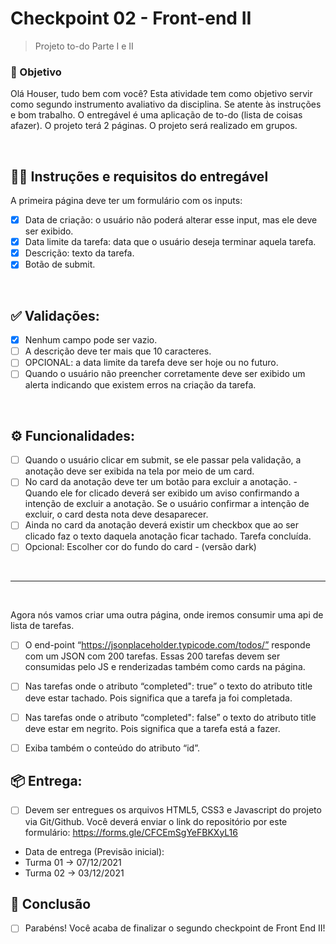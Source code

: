 # Checkpoint 02 - Front-end II

> Projeto to-do Parte I e II

### 📌 Objetivo

Olá Houser, tudo bem com você? Esta atividade tem como objetivo servir como segundo instrumento avaliativo da disciplina. Se atente às instruções e bom trabalho. O entregável é uma aplicação de to-do (lista de coisas afazer). O projeto terá 2 páginas. O projeto será realizado em grupos.

<br/>

## 👨‍🏫 Instruções e requisitos do entregável	
	
A primeira página deve ter um formulário com os inputs: 
- [x] Data de criação: o usuário não poderá alterar esse input, mas ele deve ser exibido.
- [x]  Data limite da tarefa: data que o usuário deseja terminar aquela tarefa.
- [x] Descrição: texto da tarefa.
- [x] Botão de submit.

<br/>

## ✅ Validações:
- [x] Nenhum campo pode ser vazio.
- [ ] A descrição deve ter mais que 10 caracteres.
- [ ] OPCIONAL: a data limite da tarefa deve ser hoje ou no futuro.
- [ ] Quando o usuário não preencher corretamente deve ser exibido um alerta indicando que existem erros na criação da tarefa.

<br/>

## ⚙ Funcionalidades:
- [ ] Quando o usuário clicar em submit, se ele passar pela validação, a anotação deve ser exibida na tela por meio de um card.
- [ ] No card da anotação deve ter um botão para excluir a anotação. - Quando ele for clicado deverá ser exibido um aviso confirmando a intenção de excluir a anotação. Se o usuário confirmar a intenção de excluir, o card desta nota deve desaparecer.
- [ ] Ainda no card da anotação deverá existir um checkbox que ao ser clicado faz o texto daquela anotação ficar tachado. Tarefa concluída.
- [ ] Opcional: Escolher cor do fundo do card - (versão dark)

<br/>

---

<br/>

Agora nós vamos criar uma outra página, onde iremos consumir uma api de lista de tarefas.
- [ ] O end-point “https://jsonplaceholder.typicode.com/todos/” responde com um JSON com 200 tarefas. Essas 200 tarefas devem ser consumidas pelo JS e renderizadas também como cards na página.
- [ ] Nas tarefas onde o atributo “completed": true” o texto do atributo title deve estar tachado. Pois significa que a tarefa ja foi completada.
- [ ] Nas tarefas onde o atributo “completed": false” o texto do atributo title deve estar em negrito. Pois significa que a tarefa está a fazer. 
- [ ] Exiba também o conteúdo do atributo “id”.




## 📦 Entrega:
- [ ] Devem ser entregues os arquivos HTML5, CSS3 e Javascript do projeto via Git/Github. Você deverá enviar o link do repositório por este formulário: https://forms.gle/CFCEmSgYeFBKXyL16 
- Data de entrega (Previsão inicial):
- Turma 01 -> 07/12/2021
- Turma 02 -> 03/12/2021

## 🎉 Conclusão
- [ ] Parabéns! Você acaba de finalizar o segundo checkpoint de Front End II!

